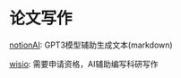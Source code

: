 # 论文写作

[notionAI](https://www.notion.so/): GPT3模型辅助生成文本(markdown)

[wisio](https://wisio.app/): 需要申请资格，AI辅助编写科研写作
